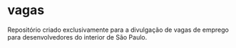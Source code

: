 # vagas
Repositório criado exclusivamente para a divulgação de vagas de emprego para desenvolvedores do interior de São Paulo.
